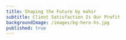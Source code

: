 ```yaml
---
title: Shaping the Future by mahir
subtitle: Client Satisfaction Is Our Profit
backgroundImage: /images/bg-hero-hs.jpg
published: true
---
```

